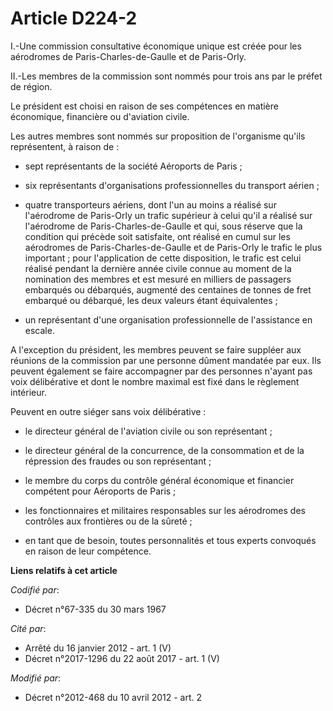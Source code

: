 # Article D224-2

I.-Une commission consultative économique unique est créée pour les aérodromes de Paris-Charles-de-Gaulle et de Paris-Orly. 

II.-Les membres de la commission sont nommés pour trois ans par le préfet de région. 

Le président est choisi en raison de ses compétences en matière économique, financière ou d'aviation civile. 

Les autres membres sont nommés sur proposition de l'organisme qu'ils représentent, à raison de :

- sept représentants de la société Aéroports de Paris ;

- six représentants d'organisations professionnelles du transport aérien ;

- quatre transporteurs aériens, dont l'un au moins a réalisé sur l'aérodrome de Paris-Orly un trafic supérieur à celui qu'il
a réalisé sur l'aérodrome de Paris-Charles-de-Gaulle et qui, sous réserve que la condition qui précède soit satisfaite, ont
réalisé en cumul sur les aérodromes de Paris-Charles-de-Gaulle et de Paris-Orly le trafic le plus important ; pour
l'application de cette disposition, le trafic est celui réalisé pendant la dernière année civile connue au moment de la
nomination des membres et est mesuré en milliers de passagers embarqués ou débarqués, augmenté des centaines de tonnes de
fret embarqué ou débarqué, les deux valeurs étant équivalentes ;

- un représentant d'une organisation professionnelle de l'assistance en escale. 

A l'exception du président, les membres peuvent se faire suppléer aux réunions de la commission par une personne dûment
mandatée par eux. Ils peuvent également se faire accompagner par des personnes n'ayant pas voix délibérative et dont le
nombre maximal est fixé dans le règlement intérieur. 

Peuvent en outre siéger sans voix délibérative :

- le directeur général de l'aviation civile ou son représentant ;

- le directeur général de la concurrence, de la consommation et de la répression des fraudes ou son représentant ;

- le membre du corps du contrôle général économique et financier compétent pour Aéroports de Paris ;

- les fonctionnaires et militaires responsables sur les aérodromes des contrôles aux frontières ou de la sûreté ;

- en tant que de besoin, toutes personnalités et tous experts convoqués en raison de leur compétence.

**Liens relatifs à cet article**

_Codifié par_:

  - Décret n°67-335 du 30 mars 1967

_Cité par_:

  - Arrêté du 16 janvier 2012 - art. 1 (V)
  - Décret n°2017-1296 du 22 août 2017 - art. 1 (V)

_Modifié par_:

  - Décret n°2012-468 du 10 avril 2012 - art. 2
